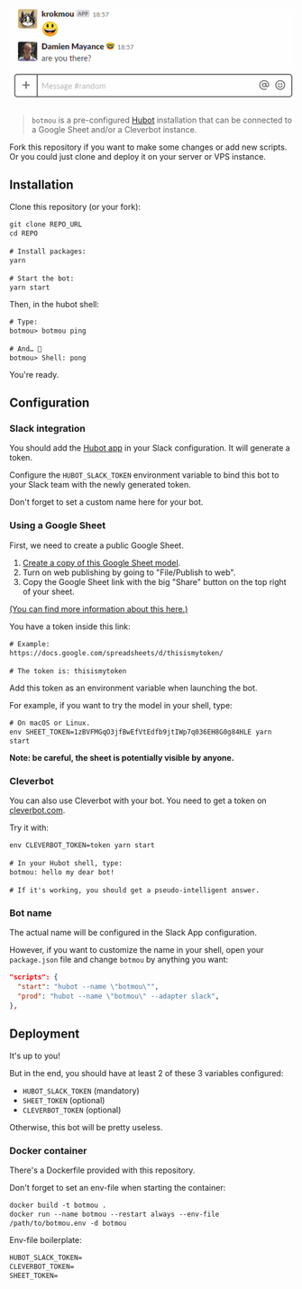 # <center>![botmou](example.gif)</center>

> `botmou` is a pre-configured [Hubot](https://hubot.github.com) installation that can be connected to a Google Sheet and/or a Cleverbot instance.

Fork this repository if you want to make some changes or add new scripts. Or you could just clone and deploy it on your server or VPS instance.

## Installation

Clone this repository (or your fork):

```shell
git clone REPO_URL
cd REPO

# Install packages:
yarn

# Start the bot:
yarn start
```

Then, in the hubot shell:

```shell
# Type:
botmou> botmou ping

# And… 🎉
botmou> Shell: pong
```

You're ready.

## Configuration

### Slack integration

You should add the [Hubot app](https://slack.com/apps/A0F7XDU93-hubot) in your Slack configuration. It will generate a token.

Configure the `HUBOT_SLACK_TOKEN` environment variable to bind this bot to your Slack team with the newly generated token.

Don't forget to set a custom name here for your bot.

### Using a Google Sheet

First, we need to create a public Google Sheet.

1. [Create a copy of this Google Sheet model](https://docs.google.com/spreadsheets/d/1zBVFMGqO3jfBwEfVtEdfb9jtIWp7q036EH8G0g84HLE/).
2. Turn on web publishing by going to "File/Publish to web".
3. Copy the Google Sheet link with the big "Share" button on the top right of your sheet.

[(You can find more information about this here.)](https://github.com/theoephraim/node-google-spreadsheet#unauthenticated-access-read-only-access-on-public-docs)

You have a token inside this link:

```shell
# Example:
https://docs.google.com/spreadsheets/d/thisismytoken/

# The token is: thisismytoken
```

Add this token as an environment variable when launching the bot.

For example, if you want to try the model in your shell, type:

```shell
# On macOS or Linux.
env SHEET_TOKEN=1zBVFMGqO3jfBwEfVtEdfb9jtIWp7q036EH8G0g84HLE yarn start
```

**Note: be careful, the sheet is potentially visible by anyone.**

### Cleverbot

You can also use Cleverbot with your bot. You need to get a token on [cleverbot.com](https://www.cleverbot.com/api/my-account/).

Try it with:

```shell
env CLEVERBOT_TOKEN=token yarn start

# In your Hubot shell, type:
botmou: hello my dear bot!

# If it's working, you should get a pseudo-intelligent answer.
```

### Bot name

The actual name will be configured in the Slack App configuration.

However, if you want to customize the name in your shell, open your `package.json` file and change `botmou` by anything you want:

```json
"scripts": {
  "start": "hubot --name \"botmou\"",
  "prod": "hubot --name \"botmou\" --adapter slack",
},
```

## Deployment

It's up to you!

But in the end, you should have at least 2 of these 3 variables configured:

- `HUBOT_SLACK_TOKEN` (mandatory)
- `SHEET_TOKEN` (optional)
- `CLEVERBOT_TOKEN` (optional)

Otherwise, this bot will be pretty useless.

### Docker container

There's a Dockerfile provided with this repository.

Don't forget to set an env-file when starting the container:

```shell
docker build -t botmou .
docker run --name botmou --restart always --env-file /path/to/botmou.env -d botmou
```

Env-file boilerplate:

```
HUBOT_SLACK_TOKEN=
CLEVERBOT_TOKEN=
SHEET_TOKEN=
```
